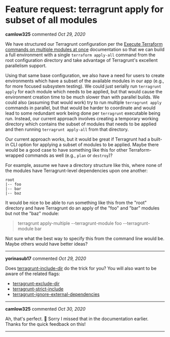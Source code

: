 # Feature request: terragrunt apply for subset of all modules

**camlow325** commented *Oct 29, 2020*

We have structured our Terragrunt configuration per the [Execute Terraform commands on multiple modules at once](https://terragrunt.gruntwork.io/docs/features/execute-terraform-commands-on-multiple-modules-at-once/) documentation so that we can build a full environment with a single `terraform apply-all` command from the root configuration directory and take advantage of Terragrunt's excellent parallelism support.

Using that same base configuration, we also have a need for users to create environments which have a subset of the available modules in our app (e.g., for more focused subsystem testing). We could just serially run `terragrunt apply` for each module which needs to be applied, but that would cause the environment creation time to be much slower than with parallel builds. We could also (assuming that would work) try to run multiple `terragrunt apply` commands in parallel, but that would be harder to coordinate and would lead to some redundant work being done per `terragrunt` executable being run. Instead, our current approach involves creating a temporary working directory which contains the subset of modules that needs to be applied and then running `terragrunt apply-all` from that directory.

Our current approach works, but it would be great if Terragrunt had a built-in CLI option for applying a subset of modules to be applied. Maybe there would be a good case to have something like this for other Terraform-wrapped commands as well (e.g., `plan` or `destroy`)?

For example, assume we have a directory structure like this, where none of the modules have Terragrunt-level dependencies upon one another:

```
root
|-- foo
|-- bar
|-- baz
```

It would be nice to be able to run something like this from the "root" directory and have Terragrunt do an apply of the "foo" and "bar" modules but not the "baz" module:

> terragrunt apply-multiple --terragrunt-module foo --terragrunt-module bar

Not sure what the best way to specify this from the command line would be. Maybe others would have better ideas?
<br />
***


**yorinasub17** commented *Oct 29, 2020*

Does [terragrunt-include-dir](https://terragrunt.gruntwork.io/docs/reference/cli-options/#terragrunt-include-dir) do the trick for you? You will also want to be aware of the related flags:

- [terragrunt-exclude-dir](https://terragrunt.gruntwork.io/docs/reference/cli-options/#terragrunt-exclude-dir)
- [terragrunt-strict-include](https://terragrunt.gruntwork.io/docs/reference/cli-options/#terragrunt-strict-include)
- [terragrunt-ignore-external-dependencies](https://terragrunt.gruntwork.io/docs/reference/cli-options/#terragrunt-ignore-external-dependencies)
***

**camlow325** commented *Oct 30, 2020*

Ah, that's perfect. 💯 Sorry I missed that in the documentation earlier. Thanks for the quick feedback on this!
***

